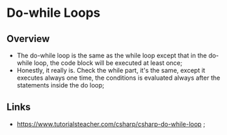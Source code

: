 # Do-while Loops

## Overview

- The do-while loop is the same as the while loop except that in the do-while loop, the code block will be executed at least once;
- Honestly, it really is. Check the while part, it's the same, except it executes always one time, the conditions is evaluated always after the statements inside the do loop;

## Links

- <https://www.tutorialsteacher.com/csharp/csharp-do-while-loop> ;
